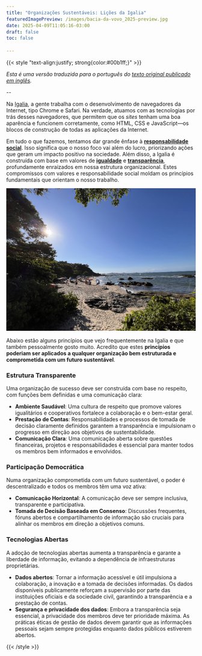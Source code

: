 ```yaml
---
title: "Organizações Sustentáveis: Lições da Igalia"
featuredImagePreview: /images/bacia-da-vovo_2025-preview.jpg
date: 2025-04-09T11:05:16-03:00
draft: false
toc: false

---
```


{{< style "text-align:justify; strong{color:#00b1ff;}" >}}

_Esta é uma versão traduzida para o português do [texto original publicado em inglês](https://vignatti.com/posts/sustainable-organizations/)._

--

Na [Igalia](https://www.igalia.com/), a gente trabalha com o desenvolvimento de navegadores da Internet, tipo Chrome e Safari. Na verdade, atuamos com as tecnologias por trás desses navegadores, que permitem que os _sites_ tenham uma boa aparência e funcionem corretamente, como HTML, CSS e JavaScript—os blocos de construção de todas as aplicações da Internet.

Em tudo o que fazemos, tentamos dar grande ênfase à **[responsabilidade social](https://www.igalia.com/about/social-responsibility)**. Isso significa que o nosso foco vai além do lucro, priorizando ações que geram um impacto positivo na sociedade. Além disso, a Igalia é construída com base em valores de **[igualdade](https://www.youtube.com/watch?v=du7fC8VCbXg)** e **[transparência](https://www.igalia.com/chats/val)**, profundamente enraizados em nossa estrutura organizacional. Estes compromissos com valores e responsabilidade social moldam os princípios fundamentais que orientam o nosso trabalho.

![Praia Bacia da Vovó, Penha SC. 2025.](/images/bacia-da-vovo_2025.jpg)

Abaixo estão alguns princípios que vejo frequentemente na Igalia e que também pessoalmente gosto muito. Acredito que estes **princípios poderiam ser aplicados a qualquer organização bem estruturada e comprometida com um futuro sustentável**.

### Estrutura Transparente

Uma organização de sucesso deve ser construída com base no respeito, com funções bem definidas e uma comunicação clara:
- **Ambiente Saudável**: Uma cultura de respeito que promove valores igualitários e cooperativos fortalece a colaboração e o bem-estar geral.
- **Prestação de Contas**: Responsabilidades e processos de tomada de decisão claramente definidos garantem a transparência e impulsionam o progresso em direção aos objetivos de sustentabilidade.
- **Comunicação Clara**: Uma comunicação aberta sobre questões financeiras, projetos e responsabilidades é essencial para manter todos os membros bem informados e envolvidos.

### Participação Democrática
Numa organização comprometida com um futuro sustentável, o poder é descentralizado e todos os membros têm uma voz ativa:
- **Comunicação Horizontal**: A comunicação deve ser sempre inclusiva, transparente e participativa.
- **Tomada de Decisão Baseada em Consenso**: Discussões frequentes, fóruns abertos e compartilhamento de informação são cruciais para alinhar os membros em direção a objetivos comuns.

### Tecnologias Abertas
A adoção de tecnologias abertas aumenta a transparência e garante a liberdade de informação, evitando a dependência de infraestruturas proprietárias.
- **Dados abertos**: Tornar a informação acessível e útil impulsiona a colaboração, a inovação e a tomada de decisões informadas. Os dados disponíveis publicamente reforçam a supervisão por parte das instituições oficiais e da sociedade civil, garantindo a transparência e a prestação de contas.
- **Segurança e privacidade dos dados**: Embora a transparência seja essencial, a privacidade dos membros deve ter prioridade máxima. As práticas éticas de gestão de dados devem garantir que as informações pessoais sejam sempre protegidas enquanto dados públicos estiverem abertos.

{{< /style >}}
